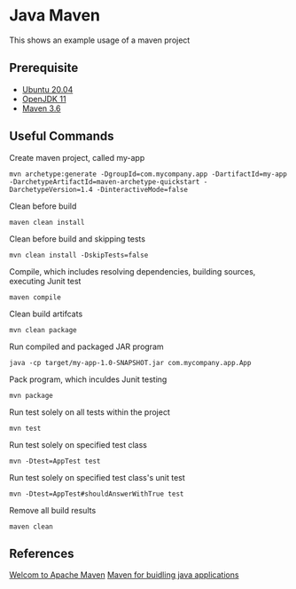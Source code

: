 # Java Maven
This shows an example usage of a maven project

## Prerequisite
* [Ubuntu 20.04](https://releases.ubuntu.com/20.04/)
* [OpenJDK 11](https://openjdk.java.net/)
* [Maven 3.6](https://maven.apache.org/)

## Useful Commands
Create maven project, called my-app
```
mvn archetype:generate -DgroupId=com.mycompany.app -DartifactId=my-app -DarchetypeArtifactId=maven-archetype-quickstart -DarchetypeVersion=1.4 -DinteractiveMode=false
```

Clean before build
```
maven clean install
```

Clean before build and skipping tests
```
mvn clean install -DskipTests=false
```

Compile, which includes resolving dependencies, building sources, executing Junit test
```
maven compile
```

Clean build artifcats
```
mvn clean package
```

Run compiled and packaged JAR program
```
java -cp target/my-app-1.0-SNAPSHOT.jar com.mycompany.app.App
```

Pack program, which inculdes Junit testing
```
mvn package
```

Run test solely on all tests within the project
```
mvn test
```

Run test solely on specified test class
```
mvn -Dtest=AppTest test
```

Run test solely on specified test class's unit test
```
mvn -Dtest=AppTest#shouldAnswerWithTrue test
```

Remove all build results
```
maven clean
```

## References
[Welcom to Apache Maven](https://maven.apache.org/index.html)
[Maven for buidling java applications](https://www.vogella.com/tutorials/ApacheMaven/article.html#:~:text=Maven%20provides%20a%20command%20line,phase%20or%20goal%20to%20execute.)
